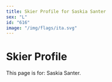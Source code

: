 ```yaml
---
title: Skier Profile for Saskia Santer
sex: "L"
id: "616"
image: "/img/flags/ita.svg" 
---
```


# Skier Profile

This page is for: Saskia Santer.
    